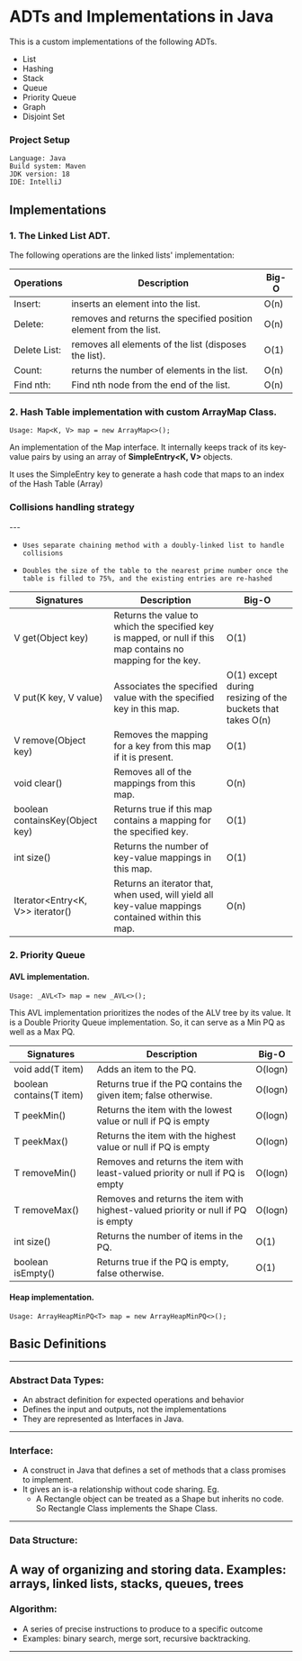 # ADTs and Implementations in Java

This is a custom implementations of the following ADTs.
- List 
- Hashing
- Stack 
- Queue 
- Priority Queue 
- Graph 
- Disjoint Set

### Project Setup
    Language: Java
    Build system: Maven
    JDK version: 18
    IDE: IntelliJ

## Implementations

### 1. The Linked List ADT.
The following operations are the linked lists' implementation:

| Operations   | Description                                                       | Big-O |
|--------------|-------------------------------------------------------------------|-------|
| Insert:      | inserts an element into the list.                                 | O(n)  |
| Delete:      | removes and returns the specified position element from the list. | O(n)  |
| Delete List: | removes all elements of the list (disposes the list).             | O(1)  |
| Count:       | returns the number of elements in the list.                       | O(n)  |
| Find nth:    | Find nth node from the end of the list.                           | O(n)  |



### 2. Hash Table implementation with custom ArrayMap Class.
    Usage: Map<K, V> map = new ArrayMap<>();
An implementation of the Map interface.
It internally keeps track of its key-value pairs by using an array of <b>SimpleEntry<K, V> </b>objects.</p>

It uses the SimpleEntry key to generate a hash code that maps to an index of the Hash Table (Array)</p>
<h3>Collisions handling strategy</h3>
---
 
 *     Uses separate chaining method with a doubly-linked list to handle collisions
 *     Doubles the size of the table to the nearest prime number once the table is filled to 75%, and the existing entries are re-hashed

| Signatures                       | Description                                                                                                  | Big-O                                                      |
|----------------------------------|--------------------------------------------------------------------------------------------------------------|------------------------------------------------------------|
| V get(Object key)                | Returns the value to which the specified key is mapped, or null if this map contains no mapping for the key. | O(1)                                                       |
| V put(K key, V value)            | Associates the specified value with the specified key in this map.                                           | O(1) except during resizing of the buckets that takes O(n) |
| V remove(Object key)             | Removes the mapping for a key from this map if it is present.                                                | O(1)                                                       |
| void clear()                     | Removes all of the mappings from this map.                                                                   | O(n)                                                       |
| boolean containsKey(Object key)  | Returns true if this map contains a mapping for the specified key.                                           | O(1)                                                       |
| int size()                       | Returns the number of key-value mappings in this map.                                                        | O(1)                                                       |
| Iterator<Entry<K, V>> iterator() | Returns an iterator that, when used, will yield all key-value mappings contained within this map.            | O(n)                                                       |


### 2. Priority Queue

#### AVL implementation.
    Usage: _AVL<T> map = new _AVL<>();

This AVL implementation prioritizes the nodes of the ALV tree by its value. It is a Double Priority Queue implementation.
So, it can serve as a Min PQ as well as a Max PQ.

| Signatures               | Description                                                                      | Big-O   |
|--------------------------|----------------------------------------------------------------------------------|---------|
| void add(T item)         | Adds an item to the PQ.                                                          | O(logn) |
| boolean contains(T item) | Returns true if the PQ contains the given item; false otherwise.                 | O(logn) |
| T peekMin()              | Returns the item with the lowest value or null if PQ is empty                    | O(logn) |
| T peekMax()              | Returns the item with the highest value or null if PQ is empty                   | O(logn) |
| T removeMin()            | Removes and returns the item with least-valued priority or null if PQ is empty   | O(logn) |
| T removeMax()            | Removes and returns the item with highest-valued priority or null if PQ is empty | O(logn) |
| int size()               | Returns the number of items in the PQ.                                           | O(1)    |
| boolean isEmpty()        | Returns true if the PQ is empty, false otherwise.                                | O(1)    |

#### Heap implementation.
    Usage: ArrayHeapMinPQ<T> map = new ArrayHeapMinPQ<>();

## Basic Definitions
***

### Abstract Data Types:
- An abstract definition for expected operations and behavior
- Defines the input and outputs, not the implementations
- They are represented as Interfaces in Java.
---

### Interface:
- A construct in Java that defines a set of methods that a class promises to implement.
- It gives an is-a relationship without code sharing. Eg.
  - A Rectangle object can be treated as a Shape but inherits no code. So Rectangle Class implements the Shape Class.
---
### Data Structure:
A way of organizing and storing data.
Examples: arrays, linked lists, stacks, queues, trees
---
### Algorithm:
* A series of precise instructions to produce to a specific outcome
* Examples: binary search, merge sort, recursive backtracking.
---